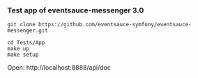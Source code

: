 ### Test app of eventsauce-messenger 3.0

```shell
git clone https://github.com/eventsauce-symfony/eventsauce-messenger.git
```
```shell
cd Tests/App
make up
make setup
```
Open: http://localhost:8888/api/doc